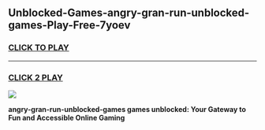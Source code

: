 
## Unblocked-Games-angry-gran-run-unblocked-games-Play-Free-7yoev
<h3>
<a href="https://premium76.site?title=angry-gran-run-unblocked-games&ref=15A">CLICK TO PLAY</a></h3>
<hr>

<h3>
<a href="https://premium76.site?title=angry-gran-run-unblocked-games&ref=15A">CLICK 2 PLAY</a>
  
</h3>

<a href="https://premium76.site?title=angry-gran-run-unblocked-games&ref=15A"><img src="https://clearcache.store/games.png"></a>


**angry-gran-run-unblocked-games games unblocked: Your Gateway to Fun and Accessible Online Gaming**
